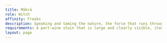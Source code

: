 ```yaml
---
title: Mäkrä
role: Witch
affinity: Freaks
description: Speaking and taming the nature, the force that runs through all, courses through you as a birth gift as does the mark on your flesh. Sometimes it’s a joining of bodies, sometimes a plant, sometimes pain in the right spot. You know how to untangle the knots of existing. Your tendencies didn’t fit with the village folk so you ran with the freaks. They appreciate you and come to you for advice.
requirements: A port-wine stain that is large and clearly visible, items and spells for ritual magic and practising it in game
layout: page
---
```

